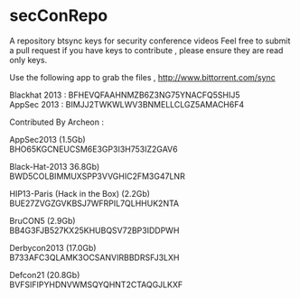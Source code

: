 secConRepo
==========

A repository btsync keys for security conference videos 
Feel free to submit a pull request if you have keys to contribute , please ensure they are read only keys.

Use the following app to grab the files , http://www.bittorrent.com/sync

Blackhat 2013 : BFHEVQFAAHNMZB6Z3NG75YNACFQ5SHIJ5                       
AppSec 2013 : BIMJJ2TWKWLWV3BNMELLCLGZ5AMACH6F4

Contributed By Archeon : 

AppSec2013 (1.5Gb)                 
BHO65KGCNEUCSM6E3GP3I3H753IZ2GAV6

Black-Hat-2013 36.8Gb)                 
BWD5COLBIMMUXSPP3VVGHIC2FM3G47LNR

HIP13-Paris (Hack in the Box) (2.2Gb)                 
BUE27ZVGZGVKBSJ7WFRPIL7QLHHUK2NTA

BruCON5 (2.9Gb)                 
BB4G3FJB527KX25KHUBQSV72BP3IDDPWH

Derbycon2013 (17.0Gb)                 
B733AFC3QLAMK3OCSANVIRBBDRSFJ3LXH

Defcon21 (20.8Gb)                 
BVFSIFIPYHDNVWMSQYQHNT2CTAQGJLKXF
